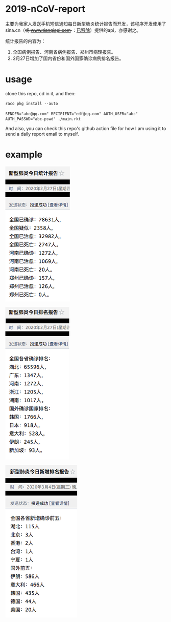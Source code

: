 2019-nCoV-report
================


主要为我家人发送手机短信通知每日新型肺炎统计报告而开发，该程序开发使用了 sina.cn（<del>或 www.tianqiapi.com </del>：[已移除](https://github.com/yanyingwang/2019-nCov-report/commit/693bf3746bde79063773c3db364327ba017b5d0b#diff-35f1a3a934ba13a4b17438067c7233fdL43)）提供的api，亦感谢之。

统计报告的内容为：
1. 全国病例报告、河南省病例报告、郑州市病理报告。
2. 2月27日增加了国内省份和国外国家确诊病例排名报告。


# usage
clone this repo, cd in it, and then:

~~~racket
raco pkg install --auto

SENDER="abc@qq.com" RECIPIENT="edf@qq.com" AUTH_USER="abc" AUTH_PASSWD="abc-pswd" ./main.rkt
~~~

And also, you can check this repo's github action file for how I am using it to send a daily report email to myself.


# example
![ex1](https://raw.githubusercontent.com/yanyingwang/2019-nCov-report/master/pics/ex1.png)

![ex2](https://raw.githubusercontent.com/yanyingwang/2019-nCov-report/master/pics/ex2.png)

![ex3](https://raw.githubusercontent.com/yanyingwang/2019-nCov-report/master/pics/ex3.png)
